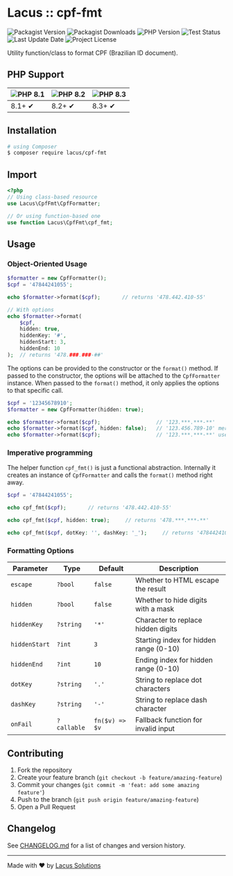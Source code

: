 # Lacus :: cpf-fmt

![Packagist Version](https://img.shields.io/packagist/v/lacus/cpf-fmt)
![Packagist Downloads](https://img.shields.io/packagist/dm/lacus/cpf-fmt)
![PHP Version](https://img.shields.io/packagist/php-v/lacus/cpf-fmt)
![Test Status](https://img.shields.io/github/actions/workflow/status/LacusSolutions/br-utils-php/ci.yml?label=ci/cd)
![Last Update Date](https://img.shields.io/github/last-commit/LacusSolutions/br-utils-php)
![Project License](https://img.shields.io/packagist/l/lacus/cpf-fmt)

Utility function/class to format CPF (Brazilian ID document).

## PHP Support

![PHP 8.1](https://img.shields.io/badge/PHP-8.1-777BB4?logo=php&logoColor=white) | ![PHP 8.2](https://img.shields.io/badge/PHP-8.2-777BB4?logo=php&logoColor=white) | ![PHP 8.3](https://img.shields.io/badge/PHP-8.3-777BB4?logo=php&logoColor=white) |
|--- | --- | --- |
| 8.1+ ✔ | 8.2+ ✔ | 8.3+ ✔ |

## Installation

```bash
# using Composer
$ composer require lacus/cpf-fmt
```

## Import

```php
<?php
// Using class-based resource
use Lacus\CpfFmt\CpfFormatter;

// Or using function-based one
use function Lacus\CpfFmt\cpf_fmt;
```

## Usage

### Object-Oriented Usage

```php
$formatter = new CpfFormatter();
$cpf = '47844241055';

echo $formatter->format($cpf);       // returns '478.442.410-55'

// With options
echo $formatter->format(
    $cpf,
    hidden: true,
    hiddenKey: '#',
    hiddenStart: 3,
    hiddenEnd: 10
);  // returns '478.###.###-##'
```

The options can be provided to the constructor or the `format()` method. If passed to the constructor, the options will be attached to the `CpfFormatter` instance. When passed to the `format()` method, it only applies the options to that specific call.

```php
$cpf = '12345678910';
$formatter = new CpfFormatter(hidden: true);

echo $formatter->format($cpf);                  // '123.***.***-**'
echo $formatter->format($cpf, hidden: false);   // '123.456.789-10' merges the options to the instance's
echo $formatter->format($cpf);                  // '123.***.***-**' uses only the instance options
```

### Imperative programming

The helper function `cpf_fmt()` is just a functional abstraction. Internally it creates an instance of `CpfFormatter` and calls the `format()` method right away.

```php
$cpf = '47844241055';

echo cpf_fmt($cpf);       // returns '478.442.410-55'

echo cpf_fmt($cpf, hidden: true);     // returns '478.***.***-**'

echo cpf_fmt($cpf, dotKey: '', dashKey: '_');     // returns '478442410_55'
```

### Formatting Options

| Parameter | Type | Default | Description |
|-----------|------|---------|-------------|
| `escape` | `?bool` | `false` | Whether to HTML escape the result |
| `hidden` | `?bool` | `false` | Whether to hide digits with a mask |
| `hiddenKey` | `?string` | `'*'` | Character to replace hidden digits |
| `hiddenStart` | `?int` | `3` | Starting index for hidden range (0-10) |
| `hiddenEnd` | `?int` | `10` | Ending index for hidden range (0-10) |
| `dotKey` | `?string` | `'.'` | String to replace dot characters |
| `dashKey` | `?string` | `'-'` | String to replace dash character |
| `onFail` | `?callable` | `fn($v) => $v` | Fallback function for invalid input |

## Contributing

1. Fork the repository
2. Create your feature branch (`git checkout -b feature/amazing-feature`)
3. Commit your changes (`git commit -m 'feat: add some amazing feature'`)
4. Push to the branch (`git push origin feature/amazing-feature`)
5. Open a Pull Request

## Changelog

See [CHANGELOG.md](CHANGELOG.md) for a list of changes and version history.

---

Made with ❤️ by [Lacus Solutions](https://github.com/LacusSolutions)
